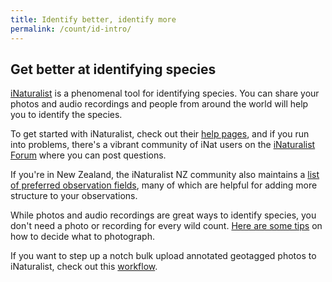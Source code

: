 ```yaml
---
title: Identify better, identify more
permalink: /count/id-intro/
---
```


## Get better at identifying species

[iNaturalist](https://www.inaturalist.org) is a phenomenal tool for identifying species. You can share your photos and audio recordings and people from around the world will help you to identify the species.

To get started with iNaturalist, check out their [help pages](https://www.inaturalist.org/pages/help), and if you run into problems, there's a vibrant community of iNat users on the [iNaturalist Forum](https://forum.inaturalist.org/) where you can post questions.

If you're in New Zealand, the iNaturalist NZ community also maintains a [list of preferred observation fields](https://inaturalist.nz/pages/extra_fields_nz), many of which are helpful for adding more structure to your observations.

While photos and audio recordings are great ways to identify species, you don't need a photo or recording for every wild count. [Here are some tips](../blog/2020/10/29/What-to-photograph-when-counting-the-wild/) on how to decide what to photograph.

If you want to step up a notch bulk upload annotated geotagged photos to iNaturalist, check out this [workflow](./blog/2018/06/07/A-workflow-for-bulk-adding-annotated-photos-to-iNaturalist/).
